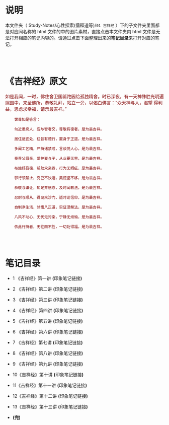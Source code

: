 # 说明
本文件夹（ Study-Notes/心性探索(儒释道等)/`01 吉祥经` ）下的子文件夹里面都是对应同名称的 html 文件的中的图片素材，直接点击本文件夹内 html 文件是无法打开相应的笔记内容的。请通过点击下面整理出来的**笔记目录**来打开对应的笔记。

<br>
<br>


# 《吉祥经》原文
<font color=maroon>
        如是我闻，一时，佛住舍卫国祗陀园给孤独精舍。时已深夜，有一天神殊胜光明遍照园中，来至佛所，恭敬礼拜，站立一旁，以偈白佛言：“众天神与人，渴望
        得利益，思虑求幸福，请示最吉祥。”

        世尊如是答言：　

        勿近愚痴人，应与智者交，尊敬有德者，是为最吉祥。

        居住适宜处，往昔有德行，置身于正道，是为最吉祥。

        多闻工艺精，严持诸禁戒，言谈悦人心，是为最吉祥。

        奉养父母亲，爱护妻与子，从业要无害，是为最吉祥。

        布施好品德，帮助众亲眷，行为无暇疵，是为最吉祥。

        邪行须禁止，克己不饮酒，美德坚不移，是为最吉祥。

        恭敬与谦让，知足并感恩，及时闻教法，是为最吉祥。

        忍耐与顺从，得见众沙门，适时论信仰，是为最吉祥。

        自制净生活，领悟八正道，实证涅槃法，是为最吉祥。

        八风不动心，无忧无污染，宁静无烦恼，是为最吉祥。

        依此行持者，无往而不胜，一切处得福，是为最吉祥。
</font>
<br>
<br>


# 笔记目录
* <a href="https://abrachan.github.io/Study-Notes/心性探索(儒释道等)/01%20吉祥经/01%20《吉祥经》第一讲.html" style="text-decoration:none">1 《吉祥经》第一讲</a> **(**<a href="https://app.yinxiang.com/shard/s22/nl/24419242/4935f6ff-9373-421d-a16c-cf4e182d795d" style="text-decoration:none">印象笔记链接</a>**)**

* <a href="https://abrachan.github.io/Study-Notes/心性探索(儒释道等)/01%20吉祥经/02%20《吉祥经》第二讲.html" style="text-decoration:none">2 《吉祥经》第二讲</a> **(**<a href="https://app.yinxiang.com/shard/s22/nl/24419242/efd355d6-2bd3-423c-a72a-9a26cc7ce03d" style="text-decoration:none">印象笔记链接</a>**)**

* <a href="https://abrachan.github.io/Study-Notes/心性探索(儒释道等)/01%20吉祥经/03%20《吉祥经》第三讲.html" style="text-decoration:none">3 《吉祥经》第三讲</a> **(**<a href="https://app.yinxiang.com/shard/s22/nl/24419242/a6834cc2-3547-447e-a339-e3cd22fd34d2" style="text-decoration:none">印象笔记链接</a>**)**

* <a href="https://abrachan.github.io/Study-Notes/心性探索(儒释道等)/01%20吉祥经/04%20《吉祥经》第四讲.html" style="text-decoration:none">4 《吉祥经》第四讲</a> **(**<a href="https://app.yinxiang.com/shard/s22/nl/24419242/5e65806a-996b-4deb-931d-a1ee18d18a6e" style="text-decoration:none">印象笔记链接</a>**)**

* <a href="https://abrachan.github.io/Study-Notes/心性探索(儒释道等)/01%20吉祥经/05%20《吉祥经》第五讲.html" style="text-decoration:none">5 《吉祥经》第五讲</a> **(**<a href="https://app.yinxiang.com/shard/s22/nl/24419242/21ace59e-fd4c-4dd4-be96-545fd594f17c" style="text-decoration:none">印象笔记链接</a>**)**

* <a href="https://abrachan.github.io/Study-Notes/心性探索(儒释道等)/01%20吉祥经/06%20《吉祥经》第六讲.html" style="text-decoration:none">6 《吉祥经》第六讲</a> **(**<a href="https://app.yinxiang.com/shard/s22/nl/24419242/1d4cbfed-9649-4274-90e0-7c98d309167f" style="text-decoration:none">印象笔记链接</a>**)**

* <a href="https://abrachan.github.io/Study-Notes/心性探索(儒释道等)/01%20吉祥经/07%20《吉祥经》第七讲.html" style="text-decoration:none">7 《吉祥经》第七讲</a> **(**<a href="https://app.yinxiang.com/shard/s22/nl/24419242/4246739b-1781-4890-a82c-5fa51c2458de" style="text-decoration:none">印象笔记链接</a>**)**

* <a href="https://abrachan.github.io/Study-Notes/心性探索(儒释道等)/01%20吉祥经/08%20《吉祥经》第八讲.html" style="text-decoration:none">8 《吉祥经》第八讲</a> **(**<a href="https://app.yinxiang.com/shard/s22/nl/24419242/fd8878d3-b661-49e8-a0fe-20941b5a7f60" style="text-decoration:none">印象笔记链接</a>**)**

* <a href="https://abrachan.github.io/Study-Notes/心性探索(儒释道等)/01%20吉祥经/09%20《吉祥经》第九讲.html" style="text-decoration:none">9 《吉祥经》第九讲</a> **(**<a href="https://app.yinxiang.com/shard/s22/nl/24419242/3d53b20c-6e5e-4a9f-a808-44e8c581dcc5" style="text-decoration:none">印象笔记链接</a>**)**

* <a href="https://abrachan.github.io/Study-Notes/心性探索(儒释道等)/01%20吉祥经/10《吉祥经》第十讲.html" style="text-decoration:none">10《吉祥经》第十讲</a> **(**<a href="https://app.yinxiang.com/shard/s22/nl/24419242/4f074da1-858c-4d12-892c-9cacec88ba32" style="text-decoration:none">印象笔记链接</a>**)**

* <a href="https://abrachan.github.io/Study-Notes/心性探索(儒释道等)/01%20吉祥经/11《吉祥经》第十一讲.html" style="text-decoration:none">11《吉祥经》第十一讲</a> **(**<a href="https://app.yinxiang.com/shard/s22/nl/24419242/52696fd2-36d1-4f9e-abab-b8f55f3d30de" style="text-decoration:none">印象笔记链接</a>**)**

* <a href="https://abrachan.github.io/Study-Notes/心性探索(儒释道等)/01%20吉祥经/12《吉祥经》第十二讲.html" style="text-decoration:none">12《吉祥经》第十二讲</a> **(**<a href="https://app.yinxiang.com/shard/s22/nl/24419242/22832666-5ea3-404b-abd1-770de5f31eb1" style="text-decoration:none">印象笔记链接</a>**)**

* <a href="https://abrachan.github.io/Study-Notes/心性探索(儒释道等)/01%20吉祥经/13《吉祥经》第十三讲.html" style="text-decoration:none">13《吉祥经》第十三讲</a> **(**<a href="https://app.yinxiang.com/shard/s22/nl/24419242/2fc8142a-6548-47eb-bdc1-546313d825be" style="text-decoration:none">印象笔记链接</a>**)**

* **(完)**
